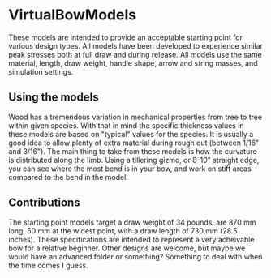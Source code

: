# VirtualBowModels

These models are intended to provide an acceptable starting point for various design types.  All models have been developed to experience similar peak stresses both at full draw and during release.  All models use the same material, length, draw weight, handle shape, arrow and string masses, and simulation settings.

## Using the models

Wood has a tremendous variation in mechanical properties from tree to tree within given species.  With that in mind the specific thickness values in these models are based on "typical" values for the species.  It is usually a good idea to allow plenty of extra material during rough out (between 1/16" and 3/16").  The main thing to take from these models is how the curvature is distributed along the limb.  Using a tillering gizmo, or 8-10" straight edge, you can see where the most bend is in your bow, and work on stiff areas compared to the bend in the model.  

## Contributions
The starting point models target a draw weight of 34 pounds, are 870 mm long, 50 mm at the widest point, with a draw length of 730 mm (28.5 inches).  These specifications are intended to represent a very acheivable bow for a relative beginner.
Other designs are welcome, but maybe we would have an advanced folder or something?  Something to deal with when the time comes I guess.
